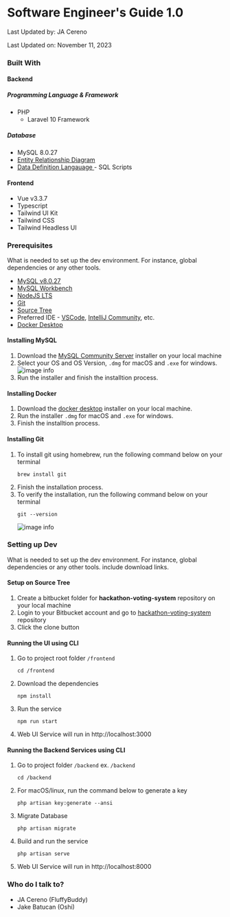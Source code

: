 # Software Engineer's Guide 1.0

Last Updated by: JA Cereno


Last Updated on: November 11, 2023

### Built With
#### Backend
##### Programming Language & Framework
* PHP
  * Laravel 10 Framework

##### Database
* MySQL 8.0.27
* [Entity Relationship Diagram](insertlinkhere)
* [Data Definition Langauage ](insertlinkhere) - SQL Scripts

#### Frontend
* Vue v3.3.7
* Typescript
* Tailwind UI Kit
* Tailwind CSS
* Tailwind Headless UI


### Prerequisites
What is needed to set up the dev environment. For instance, global dependencies or any other tools.

* [MySQL v8.0.27](#installing-mysql)
* [MySQL Workbench](#installing-mysql-workbench)
* [NodeJS LTS](#installing-nodejs)
* [Git](#installing-git)
* [Source Tree](https://www.sourcetreeapp.com/)
* Preferred IDE - [VSCode](https://code.visualstudio.com/download), [IntelliJ Community](https://www.jetbrains.com/idea/download/), etc.
* [Docker Desktop](#installing-docker)
  

#### Installing MySQL
1. Download the [MySQL Community Server](https://dev.mysql.com/downloads/mysql/) installer on your local machine
2. Select your OS and OS Version, `.dmg` for macOS and `.exe` for windows.
    ![image info](./images/mysql-version.png)
3. Run the installer and finish the installtion process.


#### Installing Docker
1. Download the [docker desktop](https://www.docker.com/products/docker-desktop) installer on your local machine.
2. Run the installer `.dmg` for macOS and `.exe` for windows.
3. Finish the installtion process.
   
   
#### Installing Git
1. To install git using homebrew, run the following command below on your terminal
    ```shell
    brew install git
    ```
2. Finish the installation process.
3. To verify the installation, run the following command below on your terminal
    ```shell
    git --version
    ```
    ![image info](./images/git-verify.png)


### Setting up Dev
What is needed to set up the dev environment. For instance, global dependencies or any other tools. include download links.
#### Setup on Source Tree
1. Create a bitbucket folder for **hackathon-voting-system** repository on your local machine
2. Login to your Bitbucket account and go to [hackathon-voting-system](https://github.com/JACodeIT/hackathon-voting-system) repository
3. Click the clone button


#### Running the UI using CLI

1. Go to project root folder `/frontend`
    ```shell
    cd /frontend
    ```
2. Download the dependencies
    ```shell
    npm install
    ```
3. Run the service
    ```shell
    npm run start
    ```
4. Web UI Service will run in http://localhost:3000

#### Running the Backend Services using CLI

1. Go to project folder `/backend` ex. `/backend`
    ```shell
    cd /backend
    ```
2. For macOS/linux, run the command below to generate a key
    ```shell
    php artisan key:generate --ansi
    ```
3. Migrate Database
    ```shell
    php artisan migrate
    ```
4. Build and run the service
    ```shell
    php artisan serve
    ```
5. Web UI Service will run in http://localhost:8000

### Who do I talk to? ###

* JA Cereno (FluffyBuddy)
* Jake Batucan (Oshi)
